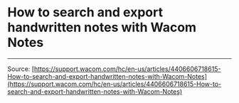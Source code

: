 # How to search and export handwritten notes with Wacom Notes



---
Source: [https://support.wacom.com/hc/en-us/articles/4406606718615-How-to-search-and-export-handwritten-notes-with-Wacom-Notes](https://support.wacom.com/hc/en-us/articles/4406606718615-How-to-search-and-export-handwritten-notes-with-Wacom-Notes)
